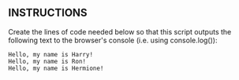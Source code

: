 ## INSTRUCTIONS

Create the lines of code needed below so that this script outputs the following text to the
browser's console (i.e. using console.log()):

```
Hello, my name is Harry!
Hello, my name is Ron!
Hello, my name is Hermione!
```